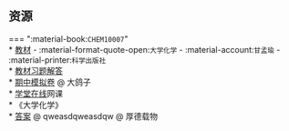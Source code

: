 ## 资源  
=== ":material-book:`CHEM10007`"  
    * [教材](https://api.mir6.com/api/lanzou?url=https://cqu-openlib.lanzout.com/iNxBi2dasetc&down=true) - :material-format-quote-open:`大学化学` - :material-account:`甘孟瑜` - :material-printer:`科学出版社`  
        * [教材习题解答](https://api.mir6.com/api/lanzou?url=https://cqu-openlib.lanzout.com/igkX32daslbg&down=true)  
    * [期中模拟卷](https://api.mir6.com/api/lanzou?url=https://cqu-openlib.lanzout.com/iQdYG2ji3i4f&down=true) @ 大鸽子  
    * [学堂在线](https://www.xuetangx.com/)网课  
        * 《大学化学》  
            * [答案](https://api.mir6.com/api/lanzou?url=https://cqu-openlib.lanzout.com/itWtZ2iand9g&down=true) @ qweasdqweasdqw @ 厚德载物  